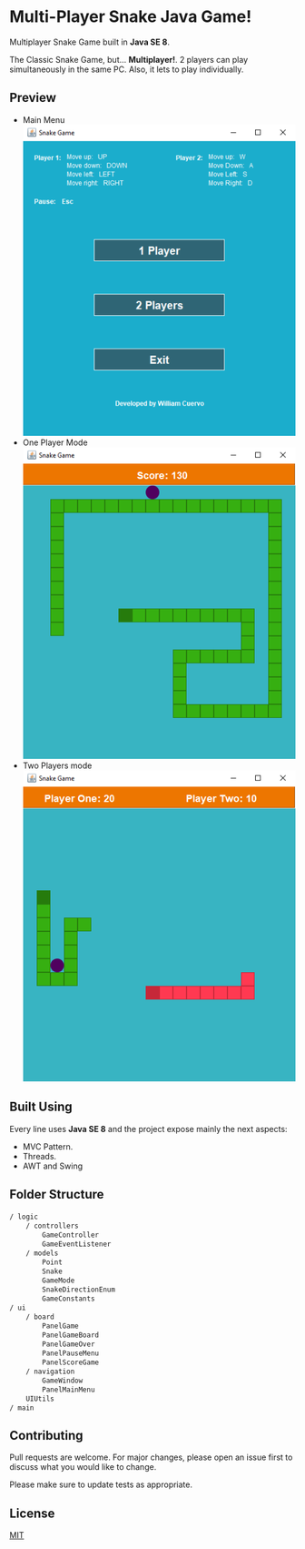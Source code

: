 # Multi-Player Snake Java Game!

Multiplayer Snake Game built in **Java SE 8**.

The Classic Snake Game, but... **Multiplayer!**. 2 players can play simultaneously in the same PC.  Also, it lets to play individually.

## Preview

- Main Menu <br />
  ![Main Menu screenshoot](https://github.com/william-cuervo-ing/snake-java-game/blob/main/screenshoots/main_menu.png?raw=true)
  <br />
- One Player Mode<br />
  ![One player mode screenshoot](https://github.com/william-cuervo-ing/snake-java-game/blob/main/screenshoots/1_player_mode.png?raw=true)
  <br />
- Two Players mode<br />
  ![Two players mode screenshoot](https://github.com/william-cuervo-ing/snake-java-game/blob/main/screenshoots/2_players_mode.png?raw=true)

## Built Using

Every line uses **Java SE 8** and the project expose mainly the next aspects:
- MVC Pattern.
- Threads.
- AWT and Swing

## Folder Structure

```
/ logic  
	/ controllers
		GameController
		GameEventListener
	/ models
		Point
		Snake
		GameMode
		SnakeDirectionEnum
		GameConstants
/ ui
	/ board
		PanelGame
		PanelGameBoard
		PanelGameOver
		PanelPauseMenu
		PanelScoreGame
	/ navigation
		GameWindow
		PanelMainMenu
	UIUtils
/ main
```

## Contributing
Pull requests are welcome. For major changes, please open an issue first to discuss what you would like to change.

Please make sure to update tests as appropriate.

## License
[MIT](https://choosealicense.com/licenses/mit/)